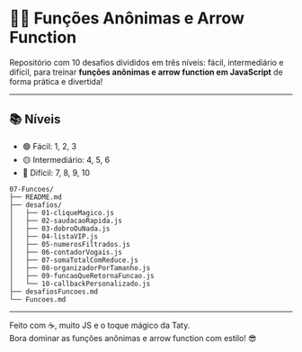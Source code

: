 # 🧙‍♂️ Funções Anônimas e Arrow Function

Repositório com 10 desafios divididos em três níveis: fácil, intermediário e difícil, para treinar **funções anônimas e arrow function em JavaScript** de forma prática e divertida!

---

## 📚 Níveis
- 🟢 Fácil: 1, 2, 3
- 🟡 Intermediário: 4, 5, 6
- 🔴 Difícil: 7, 8, 9, 10

```
07-Funcoes/
├── README.md
├── desafios/
│   ├── 01-cliqueMagico.js
│   ├── 02-saudacaoRapida.js
│   ├── 03-dobroOuNada.js
│   ├── 04-listaVIP.js
│   ├── 05-numerosFiltrados.js
│   ├── 06-contadorVogais.js
│   ├── 07-somaTotalComReduce.js
│   ├── 08-organizadorPorTamanho.js
│   ├── 09-funcaoQueRetornaFuncao.js
│   └── 10-callbackPersonalizado.js
├── desafiosFuncoes.md
└── Funcoes.md
```


---

Feito com ☕, muito JS e o toque mágico da Taty.  
Bora dominar as funções anônimas e arrow function com estilo! 😎